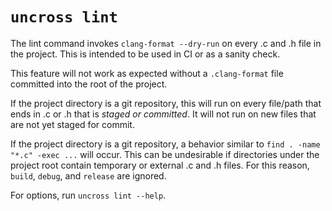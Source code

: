 # `uncross lint`

The lint command invokes `clang-format --dry-run` on every .c and .h file in the project. This is intended to be used in CI or as a sanity check.

This feature will not work as expected without a `.clang-format` file committed into the root of the project.

If the project directory is a git repository, this will run on every file/path that ends in .c or .h that is *staged or committed*. It will not run on new files that are not yet staged for commit.

If the project directory is a git repository, a behavior similar to `find . -name "*.c" -exec ...` will occur. This can be undesirable if directories under the project root contain temporary or external .c and .h files. For this reason, `build`, `debug`, and `release` are ignored.

For options, run `uncross lint --help`.
